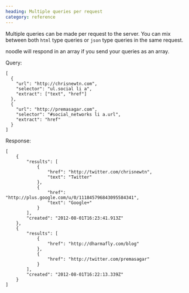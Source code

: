 ```yaml
--- 
heading: Multiple queries per request
category: reference
---
```


Multiple queries can be made per request to the server. You can mix between 
both `html` type queries or `json` type queries in the same request.

noodle will respond in an array if you send your queries as an array.

Query:

    [
      {
        "url": "http://chrisnewtn.com",
        "selector": "ul.social li a",
        "extract": ["text", "href"]
      },
      {
        "url": "http://premasagar.com",
        "selector": "#social_networks li a.url",
        "extract": "href"
      }
    ]

Response:

    [
        {
            "results": [
                {
                    "href": "http://twitter.com/chrisnewtn",
                    "text": "Twitter"
                },
                {
                    "href": "http://plus.google.com/u/0/111845796843095584341",
                    "text": "Google+"
                }
            ],
            "created": "2012-08-01T16:23:41.913Z"
        },
        {
            "results": [
                {
                    "href": "http://dharmafly.com/blog"
                },
                {
                    "href": "http://twitter.com/premasagar"
                }
            ],
            "created": "2012-08-01T16:22:13.339Z"
        }
    ]